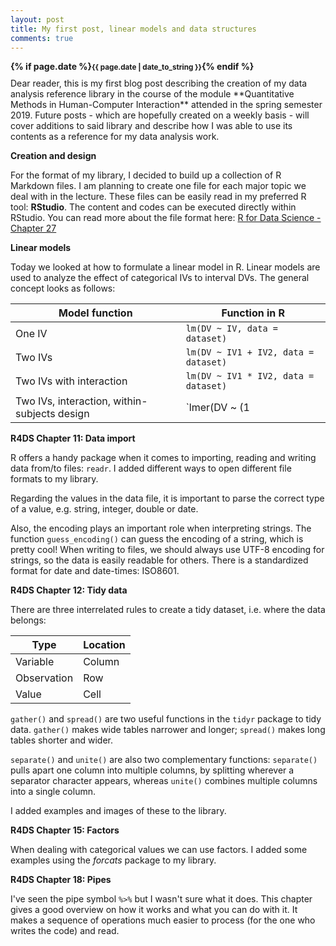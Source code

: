 ```yaml
---
layout: post
title: My first post, linear models and data structures
comments: true
---
```

<div style="font-weight:bold; margin-bottom:10px;">
{% if page.date %}<small>{{ page.date | date_to_string }}</small>{% endif %}
</div>
Dear reader, this is my first blog post describing the creation of my data analysis reference library in the course of the module **Quantitative Methods in Human-Computer Interaction** attended in the spring semester 2019. Future posts - which are hopefully created on a weekly basis - will cover additions to said library and describe how I was able to use its contents as a reference for my data analysis work.

**Creation and design**

For the format of my library, I decided to build up a collection of R Markdown files. I am planning to create one file for each major topic we deal with in the lecture. These files can be easily read in my preferred R tool: **RStudio**. The content and codes can be executed directly within RStudio. You can read more about the file format here: [R for Data Science - Chapter 27](https://r4ds.had.co.nz/r-markdown.html)

**Linear models**

Today we looked at how to formulate a linear model in R. Linear models are used to analyze the effect of categorical IVs to interval DVs. The general concept looks as follows:

Model function | Function in R
--- | ---
One IV | `lm(DV ~ IV, data = dataset)`
Two IVs | `lm(DV ~ IV1 + IV2, data = dataset)`
Two IVs with interaction | `lm(DV ~ IV1 * IV2, data = dataset)`
Two IVs, interaction, within-subjects design | `lmer(DV ~ (1|participant) + IV1 * IV , data = dataset)`

**R4DS Chapter 11: Data import**

R offers a handy package when it comes to importing, reading and writing data from/to files: `readr`. I added different ways to open different file formats to my library.

Regarding the values in the data file, it is important to parse the correct type of a value, e.g. string, integer, double or date.

Also, the encoding plays an important role when interpreting strings. The function `guess_encoding()` can guess the encoding of a string, which is pretty cool! When writing to files, we should always use UTF-8 encoding for strings, so the data is easily readable for others. There is a standardized format for date and date-times: ISO8601.

**R4DS Chapter 12: Tidy data**

There are three interrelated rules to create a tidy dataset, i.e. where the data belongs:

Type | Location
--- | ---
Variable | Column
Observation | Row
Value | Cell

`gather()` and `spread()` are two useful functions in the `tidyr` package to tidy data. `gather()` makes wide tables narrower and longer; `spread()` makes long tables shorter and wider.

`separate()` and `unite()` are also two complementary functions: `separate()` pulls apart one column into multiple columns, by splitting wherever a separator character appears, whereas `unite()` combines multiple columns into a single column.

I added examples and images of these to the library.

**R4DS Chapter 15: Factors**

When dealing with categorical values we can use factors. I added some examples using the *forcats* package to my library.

**R4DS Chapter 18: Pipes**

I've seen the pipe symbol `%>%` but I wasn't sure what it does. This chapter gives a good overview on how it works and what you can do with it. It makes a sequence of operations much easier to process (for the one who writes the code) and read.